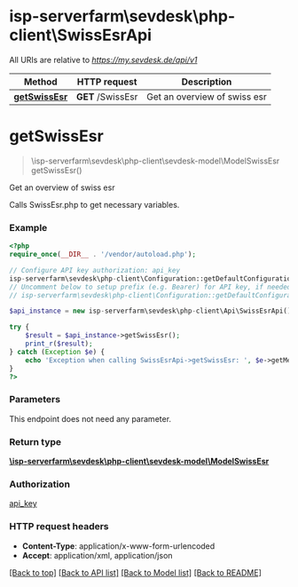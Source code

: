 # isp-serverfarm\sevdesk\php-client\SwissEsrApi

All URIs are relative to *https://my.sevdesk.de/api/v1*

Method | HTTP request | Description
------------- | ------------- | -------------
[**getSwissEsr**](SwissEsrApi.md#getSwissEsr) | **GET** /SwissEsr | Get an overview of swiss esr


# **getSwissEsr**
> \isp-serverfarm\sevdesk\php-client\sevdesk-model\ModelSwissEsr getSwissEsr()

Get an overview of swiss esr

Calls SwissEsr.php to get necessary variables.

### Example
```php
<?php
require_once(__DIR__ . '/vendor/autoload.php');

// Configure API key authorization: api_key
isp-serverfarm\sevdesk\php-client\Configuration::getDefaultConfiguration()->setApiKey('token', 'YOUR_API_KEY');
// Uncomment below to setup prefix (e.g. Bearer) for API key, if needed
// isp-serverfarm\sevdesk\php-client\Configuration::getDefaultConfiguration()->setApiKeyPrefix('token', 'Bearer');

$api_instance = new isp-serverfarm\sevdesk\php-client\Api\SwissEsrApi();

try {
    $result = $api_instance->getSwissEsr();
    print_r($result);
} catch (Exception $e) {
    echo 'Exception when calling SwissEsrApi->getSwissEsr: ', $e->getMessage(), PHP_EOL;
}
?>
```

### Parameters
This endpoint does not need any parameter.

### Return type

[**\isp-serverfarm\sevdesk\php-client\sevdesk-model\ModelSwissEsr**](../Model/ModelSwissEsr.md)

### Authorization

[api_key](../../README.md#api_key)

### HTTP request headers

 - **Content-Type**: application/x-www-form-urlencoded
 - **Accept**: application/xml, application/json

[[Back to top]](#) [[Back to API list]](../../README.md#documentation-for-api-endpoints) [[Back to Model list]](../../README.md#documentation-for-models) [[Back to README]](../../README.md)

